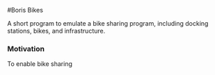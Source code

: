 #Boris Bikes

A short program to emulate a bike sharing program, including docking stations, bikes, and infrastructure.

### Motivation
To enable bike sharing 
